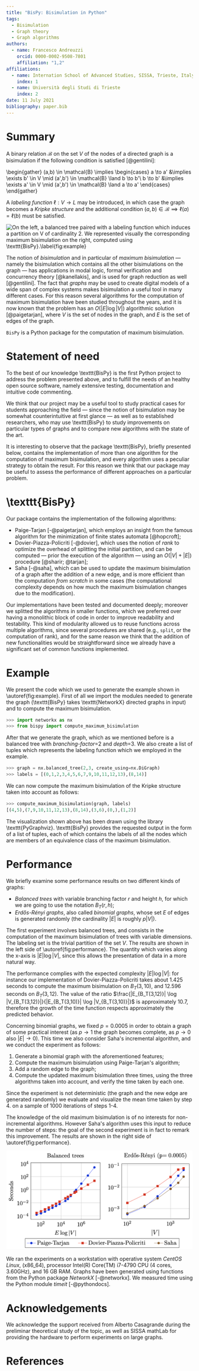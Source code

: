 ```yaml
---
title: "BisPy: Bisimulation in Python"
tags:
  - Bisimulation
  - Graph theory
  - Graph algorithms
authors:
  - name: Francesco Andreuzzi
    orcid: 0000-0002-9508-7801
    affiliation: "1,2"
affiliations:
  - name: Internation School of Advanced Studies, SISSA, Trieste, Italy
    index: 1
  - name: Università degli Studi di Trieste
    index: 2
date: 11 July 2021
bibliography: paper.bib
---
```


# Summary

A binary relation $\mathcal{B}$ on the set $V$ of the nodes of a directed graph
is a bisimulation if the following condition is satisfied [@gentilini]:

\begin{gather} (a,b) \in \mathcal{B} \implies \begin{cases} a \to a' &\implies
\exists b' \in V \mid (a',b') \in \mathcal{B} \land b \to b'\\ b \to b'
&\implies \exists a' \in V \mid (a',b') \in \mathcal{B} \land a \to a'
\end{cases} \end{gather}

A _labeling function_ $\ell : V \to L$ may be introduced, in which case the
graph becomes a _Kripke structure_ and the additional condition
$(a,b) \in \mathcal{B} \implies \ell(a) = \ell(b)$ must be satisfied.

<p style="text-align: center;">

![On the left, a balanced tree paired with a labeling function which induces a partition on $V$ of cardinality 2. We represented visually the corresponding maximum bisimulation on the right, computed using \texttt{BisPy}.\label{fig:example}](example.png)

</p>

The notion of _bisimulation_ and in particular of _maximum bisimulation_ —
namely the bisimulation which contains all the other bisimulations on the graph
— has applications in modal logic, formal verification and concurrency theory
[@kanellakis], and is used for graph reduction as well [@gentilini]. The fact
that _graphs_ may be used to create digital models of a wide span of complex
systems makes bisimulation a useful tool in many different cases. For this
reason several algorithms for the computation of maximum bisimulation have been
studied throughout the years, and it is now known that the problem has an
$O(|E| \log |V|)$ algorithmic solution [@paigetarjan], where $V$ is the set of
nodes in the graph, and $E$ is the set of edges of the graph.

$\texttt{BisPy}$ is a Python package for the computation of maximum
bisimulation.

# Statement of need

To the best of our knowledge \texttt{BisPy} is the first Python project to
address the problem presented above, and to fulfill the needs of an healthy
open source software, namely extensive testing, documentation and intuitive
code commenting.

We think that our project may be a useful tool to study practical cases for
students approaching the field — since the notion of bisimulation may be
somewhat counterintuitive at first glance — as well as to established
researchers, who may use \texttt{BisPy} to study improvements on particular
types of graphs and to compare new algorithms with the state of the art.

It is interesting to observe that the package \texttt{BisPy}, briefly presented
below, contains the implementation of more than one algorithm for the
computation of maximum bisimulation, and every algorithm uses a peculiar
strategy to obtain the result. For this reason we think that our package may be
useful to assess the performance of different approaches on a particular
problem.

# \texttt{BisPy}

Our package contains the implementation of the following algorithms:

- Paige-Tarjan [-@paigetarjan], which employs an insight from the famous
  algorithm for the minimization of finite states automata [@hopcroft];
- Dovier-Piazza-Policriti [-@dovier], which uses the notion of _rank_ to
  optimize the overhead of splitting the initial partition, and can be computed
  — prior the execution of the algorithm — using an $O(|V|+|E|)$ procedure
  [@sharir; @tarjan];
- Saha [-@saha], which can be used to update the maximum bisimulation of a
  graph after the addition of a new edge, and is more efficient than the
  computation _from scratch_ in some cases (the computational complexity
  depends on how much the maximum bisimulation changes due to the
  modification).

Our implementations have been tested and documented deeply; moreover we
splitted the algorithms in smaller functions, which we preferred over having a
monolithic block of code in order to improve readability and testability. This
kind of modularity allowed us to reuse functions across multiple algorithms,
since several procedures are shared (e.g., $\texttt{split}$, or the computation
of rank), and for the same reason we think that the addition of new
functionalities would be straightforward since we already have a significant
set of common functions implemented.

# Example

We present the code which we used to generate the example shown in
\autoref{fig:example}. First of all we import the modules needed to generate
the graph (\texttt{BisPy} takes \texttt{NetworkX} directed graphs in input) and
to compute the maximum bisimulation.

```python
>>> import networkx as nx
>>> from bispy import compute_maximum_bisimulation
```

After that we generate the graph, which as we mentioned before is a balanced
tree with _branching-factor_=2 and _depth_=3. We also create a list of tuples
which represents the labeling function which we employed in the example.

```python
>>> graph = nx.balanced_tree(2,3, create_using=nx.DiGraph)
>>> labels = [(0,1,2,3,4,5,6,7,9,10,11,12,13),(8,14)]
```

We can now compute the maximum bisimulation of the Kripke structure taken into
account as follows:

```python
>>> compute_maximum_bisimulation(graph, labels)
[(4,5),(7,9,10,11,12,13),(8,14),(3,6),(0,),(1,2)]
```

The visualization shown above has been drawn using the library
\texttt{PyGraphviz}. \texttt{BisPy} provides the requested output in the form
of a list of tuples, each of which contains the labels of all the nodes which
are members of an equivalence class of the maximum bisimulation.

# Performance

We briefly examine some performance results on two different kinds of graphs:

+ _Balanced trees_ with variable branching factor $r$ and height $h$, for which
  we are going to use the notation $B_T(r,h)$;
+ _Erdős-Rényi graphs_, also called _binomial graphs_, whose set $E$ of edges
  is generated randomly (the cardinality $|E|$ is roughly $p|V|$).

The first experiment involves balanced trees, and consists in the computation
of the maximum bisimulation of trees with variable dimensions. The labeling set
is the trivial partition of the set $V$. The results are shown in the left
side of \autoref{fig:performance}. The quantity which varies along the x-axis
is $|E| \log |V|$, since this allows the presentation of data in a more
natural way.

The performance complies with the expected complexity $|E| \log |V|$: for
instance our implementation of Dovier-Piazza-Policriti takes about 1.425
seconds to compute the maximum bisimulation on $B_T(3,10)$, and 12.596 seconds
on $B_T(3,12)$. The value of the ratio $\frac{|E_{B_T(3,12)}| \log |V_{B_T(3,12)}|}{|E_{B_T(3,10)}| \log |V_{B_T(3,10)}|}$
is approximately 10.7, therefore the growth of the time function respects
approximately the predicted behavior.

Concerning binomial graphs, we fixed $p=0.0005$ in order to obtain a graph of
some practical interest (as $p \to 1$ the graph becomes complete, as $p \to 0$
also $|E| \to 0$). This time we also consider Saha's incremental algorithm, and
we conduct the experiment as follows:

1. Generate a binomial graph with the aforementioned features;
2. Compute the maximum bisimulation using Paige-Tarjan's algorithm;
3. Add a random edge to the graph;
4. Compute the updated maximum bisimulation three times, using the three
  algorithms taken into account, and verify the time taken by each one.

Since the experiment is not deterministic (the graph and the new edge are
generated randomly) we evaluate and visualize the mean time taken by step 4.
on a sample of 1000 iterations of steps 1-4.

The knowledge of the old maximum bisimulation is of no interests for
non-incremental algorithms. However Saha's algorithm uses this input to reduce
the number of steps: the goal of the second experiment is in fact to remark
this improvement. The results are shown in the right side of
\autoref{fig:performance}.

<p style="text-align: center;">

![On the left side of the figure, the time taken by our implementations of Paige-Tarjan and Dovier-Piazza-Policriti to compute the maximum bisimulation of balanced trees with variable branching factor and height. On the right side, the time needed to update the maximum bisimulation of a binomial graph after the addition of a random edge (for this experiment we also consider Saha's incremental algorithm).\label{fig:performance}](performance.png)

</p>

We ran the experiments on a workstation with operative system _CentOS Linux_,
(x86_64), processor Intel(R) Core(TM) i7-4790 CPU (4 cores, 3.60GHz), and 16 GB
RAM. Graphs have been generated using functions from the Python package
_NetworkX_ [-@networkx]. We measured time using the Python module _timeit_
[-@pythondocs].

# Acknowledgements

We acknowledge the support received from Alberto Casagrande during the
preliminar theoretical study of the topic, as well as SISSA mathLab for
providing the hardware to perform experiments on large graphs.

# References
